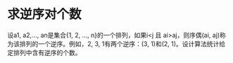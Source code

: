 # 求逆序对个数

设a1, a2,…, an是集合{1, 2, …, n}的一个排列，如果i<j 且 ai>aj，则序偶(ai, aj)称为该排列的一个逆序。例如，2, 3, 1有两个逆序：(3, 1)和(2, 1)。设计算法统计给定排列中含有逆序的个数。
